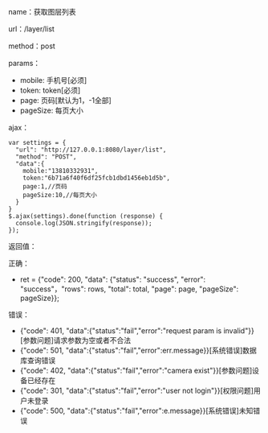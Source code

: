 name：获取图层列表

url：/layer/list

method：post

params：

* mobile: 手机号[必须]
* token: token[必须]
* page: 页码[默认为1，-1全部]
* pageSize: 每页大小

ajax：

```
var settings = {
  "url": "http://127.0.0.1:8080/layer/list",
  "method": "POST",
  "data":{
    mobile:"13810332931",
    token:"6b71a6f40f6df25fcb1dbd1456eb1d5b",
    page:1,//页码
    pageSize:10,//每页大小
  }
}
$.ajax(settings).done(function (response) {
  console.log(JSON.stringify(response));
});
```

返回值：

正确：

* ret = {"code": 200, "data": {"status": "success", "error": "success"，"rows": rows, "total": total, "page": page, "pageSize": pageSize}};

错误：

* {"code": 401, "data":{"status":"fail","error":"request param is invalid"}} [参数问题]请求参数为空或者不合法
* {"code": 501, "data":{"status":"fail","error":err.message}}[系统错误]数据库查询错误
* {"code": 402, "data":{"status":"fail","error":"camera exist"}}[参数问题]设备已经存在
* {"code": 301, "data":{"status":"fail","error":"user not login"}}[权限问题]用户未登录
* {"code": 500, "data":{"status":"fail","error":e.message}}[系统错误]未知错误

